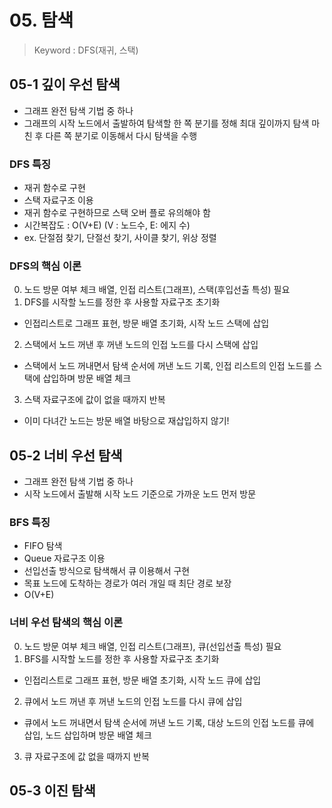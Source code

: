 # 05. 탐색
> Keyword : DFS(재귀, 스택)

## 05-1 깊이 우선 탐색
- 그래프 완전 탐색 기법 중 하나
- 그래프의 시작 노드에서 출발하여 탐색할 한 쪽 분기를 정해 최대 깊이까지 탐색 마친 후 다른 쪽 분기로 이동해서 다시 탐색을 수행

### DFS 특징
- 재귀 함수로 구현
- 스택 자료구조 이용
- 재귀 함수로 구현하므로 스택 오버 플로 유의해야 함
- 시간복잡도 : O(V+E) (V : 노드수, E: 에지 수)
- ex. 단절점 찾기, 단절선 찾기, 사이클 찾기, 위상 정렬

### DFS의 핵심 이론
0. 노드 방문 여부 체크 배열, 인접 리스트(그래프), 스택(후입선출 특성) 필요
1. DFS를 시작할 노드를 정한 후 사용할 자료구조 초기화
- 인접리스트로 그래프 표현, 방문 배열 초기화, 시작 노드 스택에 삽입
2. 스택에서 노드 꺼낸 후 꺼낸 노드의 인접 노드를 다시 스택에 삽입
- 스택에서 노드 꺼내면서 탐색 순서에 꺼낸 노드 기록, 인접 리스트의 인접 노드를 스택에 삽입하며 방문 배열 체크
3. 스택 자료구조에 값이 없을 때까지 반복
- 이미 다녀간 노드는 방문 배열 바탕으로 재삽입하지 않기!


## 05-2 너비 우선 탐색
- 그래프 완전 탐색 기법 중 하나
- 시작 노드에서 출발해 시작 노드 기준으로 가까운 노드 먼저 방문

### BFS 특징
- FIFO 탐색
- Queue 자료구조 이용
- 선입선출 방식으로 탐색해서 큐 이용해서 구현
- 목표 노드에 도착하는 경로가 여러 개일 때 최단 경로 보장
- O(V+E)

### 너비 우선 탐색의 핵심 이론
0. 노드 방문 여부 체크 배열, 인접 리스트(그래프), 큐(선입선출 특성) 필요
1. BFS를 시작할 노드를 정한 후 사용할 자료구조 초기화
- 인접리스트로 그래프 표현, 방문 배열 초기화, 시작 노드 큐에 삽입
2. 큐에서 노드 꺼낸 후 꺼낸 노드의 인접 노드를 다시 큐에 삽입
- 큐에서 노드 꺼내면서 탐색 순서에 꺼낸 노드 기록, 대상 노드의 인접 노드를 큐에 삽입, 노드 삽입하며 방문 배열 체크
3. 큐 자료구조에 값 없을 때까지 반복

## 05-3 이진 탐색